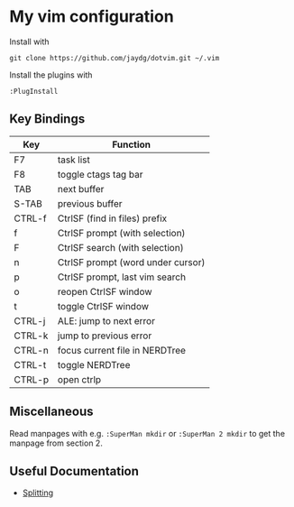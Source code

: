 # My vim configuration

Install with

    git clone https://github.com/jaydg/dotvim.git ~/.vim

Install the plugins with

	:PlugInstall

## Key Bindings

| Key    | Function                          |
| ------ | --------------------------------- |
| F7     | task list                         |
| F8     | toggle ctags tag bar              |
| TAB    | next buffer                       |
| S-TAB  | previous buffer                   |
| CTRL-f | CtrlSF (find in files) prefix     |
|      f | CtrlSF prompt (with selection)    |
|      F | CtrlSF search (with selection)    |
|      n | CtrlSF prompt (word under cursor) |
|      p | CtrlSF prompt, last vim search    |
|      o | reopen CtrlSF window              |
|      t | toggle CtrlSF window              |
| CTRL-j | ALE: jump to next error           |
| CTRL-k | jump to previous error            |
| CTRL-n | focus current file in NERDTree    |
| CTRL-t | toggle NERDTree                   |
| CTRL-p | open ctrlp                        |

## Miscellaneous

Read manpages with e.g. ``:SuperMan mkdir`` or ``:SuperMan 2 mkdir`` to
get the manpage from section 2.

## Useful Documentation

 * [Splitting](https://linuxhandbook.com/split-vim-workspace/)
